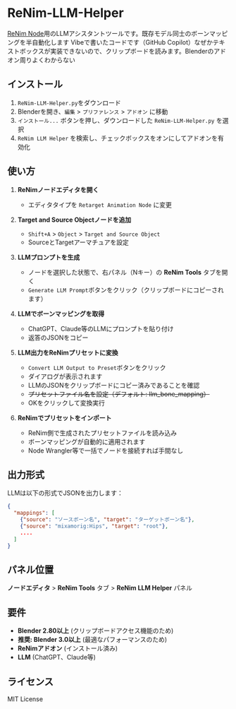 # ReNim-LLM-Helper

[ReNim Node](https://github.com/anasrar/ReNim)用のLLMアシスタントツールです。既存モデル同士のボーンマッピングを半自動化します
Vibeで書いたコードです（GitHub Copilot）なぜかテキストボックスが実装できないので、クリップボードを読みます。Blenderのアドオン周りよくわからない

## インストール

1. `ReNim-LLM-Helper.py`をダウンロード
2. Blenderを開き、`編集` > `プリファレンス` > `アドオン` に移動
3. `インストール...` ボタンを押し、ダウンロードした `ReNim-LLM-Helper.py` を選択
4. `ReNim LLM Helper` を検索し、チェックボックスをオンにしてアドオンを有効化

## 使い方

1. **ReNimノードエディタを開く**
   - エディタタイプを `Retarget Animation Node` に変更

2. **Target and Source Objectノードを追加**
   - `Shift+A` > `Object` > `Target and Source Object`
   - SourceとTargetアーマチュアを設定

3. **LLMプロンプトを生成**
   - ノードを選択した状態で、右パネル（Nキー）の **ReNim Tools** タブを開く
   - `Generate LLM Prompt`ボタンをクリック（クリップボードにコピーされます）

4. **LLMでボーンマッピングを取得**
   - ChatGPT、Claude等のLLMにプロンプトを貼り付け
   - 返答のJSONをコピー

5. **LLM出力をReNimプリセットに変換**
   - `Convert LLM Output to Preset`ボタンをクリック
   - ダイアログが表示されます
   - LLMのJSONをクリップボードにコピー済みであることを確認
   - ~~プリセットファイル名を設定（デフォルト: llm_bone_mapping）~~
   - OKをクリックして変換実行

6. **ReNimでプリセットをインポート**
   - ReNim側で生成されたプリセットファイルを読み込み
   - ボーンマッピングが自動的に適用されます
   - Node Wrangler等で一括でノードを接続すれば手間なし

## 出力形式

LLMは以下の形式でJSONを出力します：

```json
{
  "mappings": [
    {"source": "ソースボーン名", "target": "ターゲットボーン名"},
    {"source": "mixamorig:Hips", "target": "root"},
    ....
  ]
}
```

## パネル位置

**ノードエディタ** > **ReNim Tools** タブ > **ReNim LLM Helper** パネル

## 要件

- **Blender 2.80以上** (クリップボードアクセス機能のため)
- **推奨: Blender 3.0以上** (最適なパフォーマンスのため)
- **ReNimアドオン** (インストール済み)
- **LLM** (ChatGPT、Claude等)

## ライセンス

MIT License
